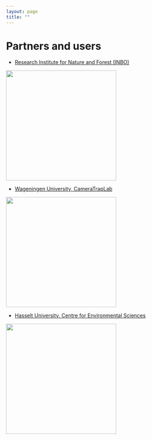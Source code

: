 ```yaml
---
layout: page
title: ""
---
```


# Partners and users 

* [Research Institute for Nature and Forest (INBO)](http://www.inbo.be/en)

<img src="https://www.inbo.be/sites/all/themes/bootstrap_inbo/img/inbo/logo_nl.png" class="align-left" alt="" width="300">


* [Wageningen University, CameraTrapLab](http://cameratraplab.org/) 

<img src="https://www.wur.nl/upload/58340fb4-e33a-4d0b-af17-8d596fa93663_WUR_RGB_standard.png" class="align-left" alt="" width="300">



* [Hasselt University, Centre for Environmental Sciences](https://www.uhasselt.be/CMK-en)

<img src="https://www.uhasselt.be/images/logos/instituten/2017/CMK-groen-blok-eng.png" class="align-left" alt="" width="300">
